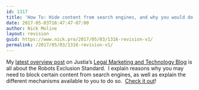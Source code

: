 ```yaml
---
id: 1317
title: 'How To: Hide content from search engines, and why you would do it'
date: 2017-05-03T16:47:47-07:00
author: Nick Moline
layout: revision
guid: https://www.nick.pro/2017/05/03/1316-revision-v1/
permalink: /2017/05/03/1316-revision-v1/
---
```

My [latest overview post](https://onward.justia.com/2017/05/02/robots-exclusion-standard/) on Justia&#8217;s [Legal Marketing and Technology Blog](https://onward.justia.com/) is all about the Robots Exclusion Standard.  I explain reasons why you may need to block certain content from search engines, as well as explain the different mechanisms available to you to do so.  [Check it out](https://onward.justia.com/2017/05/02/robots-exclusion-standard/)!